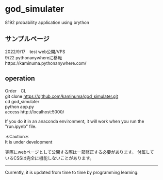 # god_simulater  
  8192 probability application using brython  
  
  <h2 coler :red;>サンプルページ</h2>
  2022/9/17　test web公開/VPS<br>
  9/22 pythonanywhereに移転<br>
  https://kaminuma.pythonanywhere.com/
  
  
  operation
  --------------------------------------
  Order　CL  
  git clone https://github.com/kaminuma/god_simulater.git  
  cd god_simulater  
  python app.py  
  access http://localhost:5000/  
  
  If you do it in an anaconda environment, 
  it will work when you run the "run.ipynb" file.
  
  ＊Caution＊  
  It is under development
 
  実際にwebページとして公開する際は一部修正する必要があります。
  付属しているCSSは完全に機能しないことがあります。
  
  *********
  Currently, it is updated from time to time by programming learning.
